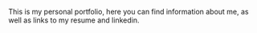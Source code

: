 This is my personal portfolio, here you can find information about me, as well as links to my resume and linkedin.